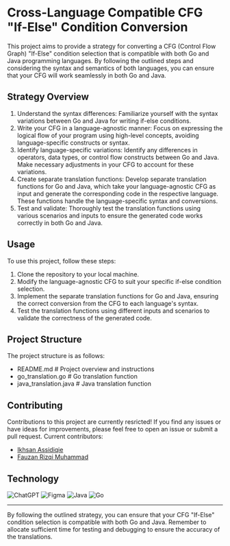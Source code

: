 # Cross-Language Compatible CFG "If-Else" Condition Conversion

This project aims to provide a strategy for converting a CFG (Control Flow Graph) "If-Else" condition selection that is compatible with both Go and Java programming languages. By following the outlined steps and considering the syntax and semantics of both languages, you can ensure that your CFG will work seamlessly in both Go and Java.

## Strategy Overview
1. Understand the syntax differences: Familiarize yourself with the syntax variations between Go and Java for writing if-else conditions.
2. Write your CFG in a language-agnostic manner: Focus on expressing the logical flow of your program using high-level concepts, avoiding language-specific constructs or syntax.
3. Identify language-specific variations: Identify any differences in operators, data types, or control flow constructs between Go and Java. Make necessary adjustments in your CFG to account for these variations.
4. Create separate translation functions: Develop separate translation functions for Go and Java, which take your language-agnostic CFG as input and generate the corresponding code in the respective language. These functions handle the language-specific syntax and conversions.
5. Test and validate: Thoroughly test the translation functions using various scenarios and inputs to ensure the generated code works correctly in both Go and Java.

## Usage

To use this project, follow these steps:

1. Clone the repository to your local machine.
2. Modify the language-agnostic CFG to suit your specific if-else condition selection.
3. Implement the separate translation functions for Go and Java, ensuring the correct conversion from the CFG to each language's syntax.
4. Test the translation functions using different inputs and scenarios to validate the correctness of the generated code.

## Project Structure

The project structure is as follows:
- README.md              # Project overview and instructions
- go_translation.go      # Go translation function
- java_translation.java  # Java translation function

## Contributing

Contributions to this project are currently resricted! If you find any issues or have ideas for improvements, please feel free to open an issue or submit a pull request.
Current contributors:
- [Ikhsan Assidiqie](https://github.com/ikhsansdqq)
- [Fauzan Rizqi Muhammad](https://github.com/CakZemprongzz)

## Technology
![ChatGPT](https://img.shields.io/badge/chatGPT-74aa9c?style=for-the-badge&logo=openai&logoColor=white) ![Figma](https://img.shields.io/badge/figma-%23F24E1E.svg?style=for-the-badge&logo=figma&logoColor=white)
![Java](https://img.shields.io/badge/java-%23ED8B00.svg?style=for-the-badge&logo=openjdk&logoColor=white) ![Go](https://img.shields.io/badge/go-%2300ADD8.svg?style=for-the-badge&logo=go&logoColor=white)

___
By following the outlined strategy, you can ensure that your CFG "If-Else" condition selection is compatible with both Go and Java. Remember to allocate sufficient time for testing and debugging to ensure the accuracy of the translations.
